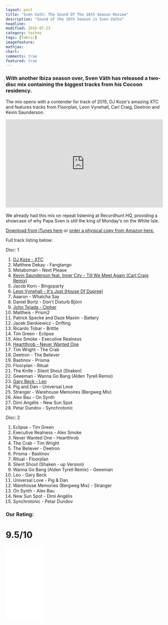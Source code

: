 ```yaml
---
layout: post
title: "Sven Vath: The Sound Of The 16th Season Review"
description: "Sound of the 16th Season is Sven Vaths"
headline: 
modified: 2016-07-23
category: techno
tags: [fabric]
imagefeature: 
mathjax: 
chart: 
comments: true
featured: true
---
```

### With another Ibiza season over, Sven Väth has released a two-disc mix containing the biggest tracks from his Cocoon residency.


The mix opens with a contender for track of 2015, DJ Koze's amazing XTC and features tracks from Floorplan, Leon Vynehall, Carl Craig, Deetron and Kevin Saunderson.


<style>.embed-container { position: relative; padding-bottom: 56.25%; height: 0; overflow: hidden; max-width: 100%; } .embed-container iframe, .embed-container object, .embed-container embed { position: absolute; top: 0; left: 0; width: 100%; height: 100%; }</style><div class='embed-container'><iframe src='https://www.youtube.com/embed/uVsDes7cHVc' frameborder='0' allowfullscreen></iframe></div>


<br>
We already had this mix on repeat listening at Recordhunt HQ, providing a showcase of why Papa Sven is still the king of Monday's on the White Isle.

<a href="https://itunes.apple.com/gb/album/in-mix-sound-sixteenth-season/id1048687890">Download from iTunes here</a> or <a rel="nofollow" href="http://www.amazon.co.uk/gp/product/B016JCBWBI/ref=as_li_tl?ie=UTF8&camp=1634&creative=6738&creativeASIN=B016JCBWBI&linkCode=as2&tag=rechun02-21">order a physical copy from Amazon here.</a><img src="http://ir-uk.amazon-adsystem.com/e/ir?t=rechun02-21&l=as2&o=2&a=B016JCBWBI" width="1" height="1" border="0" alt="" style="border:none !important; margin:0px !important;" />

Full track listing below:

Disc: 1

1. <a href="https://itunes.apple.com/gb/album/xtc/id1048687890?i=1048687892">DJ Koze - XTC</a>
2. Matthew Dekay - Fangtango
3. Metaboman - Next Please
4. <a href="https://itunes.apple.com/gb/album/till-we-meet-again-feat.-inner/id1048687890?i=1048688740">Kevin Saunderson feat. Inner City - Till We Meet Again (Carl Craig Remix)</a>
5. Jacob Korn - Bingoparty
6. <a href="https://itunes.apple.com/gb/album/its-just-house-of-dupree/id1048687890?i=1048688752">Leon Vynehall - It's Just (House Of Dupree)</a>
7. Aaaron - Whatcha Say
8. Daniel Bortz - Don't Disturb Björn
9. <a href="https://itunes.apple.com/gb/album/cipher/id1048687890?i=1048688783">John Tejada - Cipher</a>
10. Mattheis - Prism2
11. Patrick Specke and Daze Maxim - Battery
12. Jacek Sienkiewicz - Drifting
13. Ricardo Tobar - Brittle
14. Tim Green - Eclipse
15. Alex Smoke - Executive Realness
16. <a href="https://itunes.apple.com/gb/album/never-wanted-one/id1048687890?i=1048688809">Heartthrob - Never Wanted One</a>
17. Tim Wright - The Crab
18. Deetron - The Believer
19. Bastinov - Prisma
20. Floorplan - Ritual
21. The Knife - Silent Shout (Shaken)
22. Geeeman - Wanna Go Bang (Alden Tyrell Remix)
23. <a href="https://itunes.apple.com/gb/album/leo/id1048687890?i=1048688831">Gary Beck - Leo</a>
24. Pig and Dan - Universal Love
25. Stranger - Warehouse Memoires (Bergweg Mix)
26. Alex Bau - On Synth
27. Dimi Angélis - New Sun Spot
28. Petar Dundov - Synchrotonic

Disc: 2

1. Eclipse - Tim Green
2. Executive Realness - Alex Smoke
3. Never Wanted One - Heartthrob
4. The Crab - Tim Wright
5. The Believer - Deetron
6. Prisma - Bastinov
7. Ritual - Floorplan
8. Silent Shout (Shaken - up Version)
9. Wanna Go Bang (Alden Tyrell Remix) - Geeeman
10. Leo - Gary Beck
11. Universal Love - Pig & Dan
12. Warehouse Memories (Bergweg Mix) - Stranger
13. On Synth - Alex Bau
14. New Sun Spot - Dimi Angélis
15. Synchrotonic - Petar Dundov

### Our Rating:

# 9.5/10

<p>
<iframe style="width:120px;height:240px;" marginwidth="0" marginheight="0" scrolling="no" frameborder="0" src="//ws-eu.amazon-adsystem.com/widgets/q?ServiceVersion=20070822&OneJS=1&Operation=GetAdHtml&MarketPlace=GB&source=ac&ref=qf_sp_asin_til&ad_type=product_link&tracking_id=rechun02-21&marketplace=amazon&region=GB&placement=B016JCBWBI&asins=B016JCBWBI&linkId=&show_border=true&link_opens_in_new_window=true">
</iframe></p>